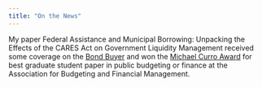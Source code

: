 ```yaml
---
title: "On the News"
---
```


My paper Federal Assistance and Municipal Borrowing: Unpacking the Effects of the CARES Act on Government Liquidity Management received some coverage on the [Bond Buyer](https://www.bondbuyer.com/news/coronavirus-aid-lowered-borrowing-costs-credit-quality-study) and won the [Michael Curro Award](https://abfm.org/2024-annual-award-recipients/) for best graduate student paper in public budgeting or finance at the Association for Budgeting and Financial Management. 

